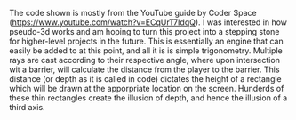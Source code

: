 The code shown is mostly from the YouTube guide by Coder Space (https://www.youtube.com/watch?v=ECqUrT7IdqQ). I was interested in how pseudo-3d works and am hoping to turn this project into a stepping stone for higher-level projects in the future. This is essentially an engine that can easily be added to at this point, and all it is is simple trigonometry. Multiple rays are cast according to their respective angle, where upon intersection wit a barrier, will calculate the distance from the player to the barrier. This distance (or depth as it is called in code) dictates the height of a rectangle which will be drawn at the apporpriate location on the screen. Hunderds of these thin rectangles create the illusion of depth, and hence the illusion of a third axis.

